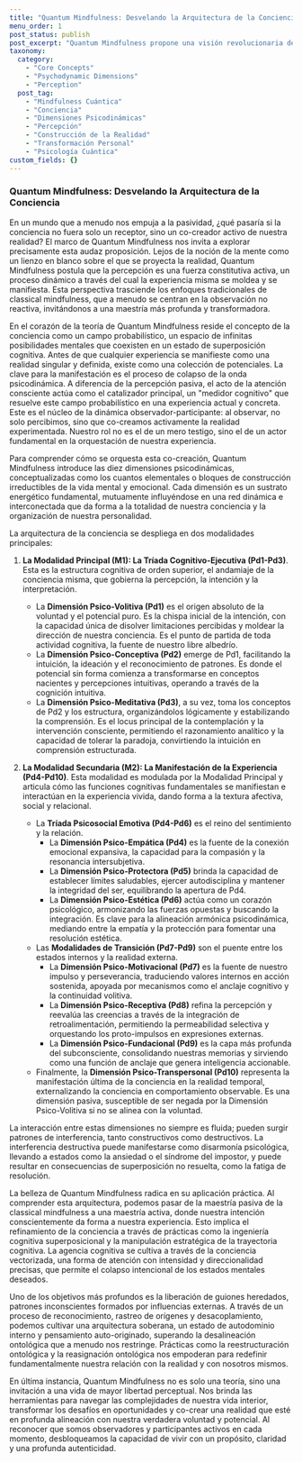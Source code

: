 ```yaml
---
title: "Quantum Mindfulness: Desvelando la Arquitectura de la Conciencia"
menu_order: 1
post_status: publish
post_excerpt: "Quantum Mindfulness propone una visión revolucionaria de la conciencia, entendiéndola no como un flujo pasivo, sino como un campo dinámico de posibilidades. A través de sus diez dimensiones psicodinámicas, esta disciplina nos enseña a navegar y co-crear nuestra realidad experimentada. Al comprender su arquitectura, podemos influir activamente en nuestros estados mentales y transformar nuestra percepción del mundo."
taxonomy:
  category:
    - "Core Concepts"
    - "Psychodynamic Dimensions"
    - "Perception"
  post_tag:
    - "Mindfulness Cuántica"
    - "Conciencia"
    - "Dimensiones Psicodinámicas"
    - "Percepción"
    - "Construcción de la Realidad"
    - "Transformación Personal"
    - "Psicología Cuántica"
custom_fields: {}
---
```


### Quantum Mindfulness: Desvelando la Arquitectura de la Conciencia

En un mundo que a menudo nos empuja a la pasividad, ¿qué pasaría si la conciencia no fuera solo un receptor, sino un co-creador activo de nuestra realidad? El marco de Quantum Mindfulness nos invita a explorar precisamente esta audaz proposición. Lejos de la noción de la mente como un lienzo en blanco sobre el que se proyecta la realidad, Quantum Mindfulness postula que la percepción es una fuerza constitutiva activa, un proceso dinámico a través del cual la experiencia misma se moldea y se manifiesta. Esta perspectiva trasciende los enfoques tradicionales de classical mindfulness, que a menudo se centran en la observación no reactiva, invitándonos a una maestría más profunda y transformadora.

En el corazón de la teoría de Quantum Mindfulness reside el concepto de la conciencia como un campo probabilístico, un espacio de infinitas posibilidades mentales que coexisten en un estado de superposición cognitiva. Antes de que cualquier experiencia se manifieste como una realidad singular y definida, existe como una colección de potenciales. La clave para la manifestación es el proceso de colapso de la onda psicodinámica. A diferencia de la percepción pasiva, el acto de la atención consciente actúa como el catalizador principal, un "medidor cognitivo" que resuelve este campo probabilístico en una experiencia actual y concreta. Este es el núcleo de la dinámica observador-participante: al observar, no solo percibimos, sino que co-creamos activamente la realidad experimentada. Nuestro rol no es el de un mero testigo, sino el de un actor fundamental en la orquestación de nuestra experiencia.

Para comprender cómo se orquesta esta co-creación, Quantum Mindfulness introduce las diez dimensiones psicodinámicas, conceptualizadas como los cuantos elementales o bloques de construcción irreductibles de la vida mental y emocional. Cada dimensión es un sustrato energético fundamental, mutuamente influyéndose en una red dinámica e interconectada que da forma a la totalidad de nuestra conciencia y la organización de nuestra personalidad.

La arquitectura de la conciencia se despliega en dos modalidades principales:

1.  **La Modalidad Principal (M1): La Tríada Cognitivo-Ejecutiva (Pd1-Pd3)**. Esta es la estructura cognitiva de orden superior, el andamiaje de la conciencia misma, que gobierna la percepción, la intención y la interpretación.
    *   La **Dimensión Psico-Volitiva (Pd1)** es el origen absoluto de la voluntad y el potencial puro. Es la chispa inicial de la intención, con la capacidad única de disolver limitaciones percibidas y moldear la dirección de nuestra conciencia. Es el punto de partida de toda actividad cognitiva, la fuente de nuestro libre albedrío.
    *   La **Dimensión Psico-Conceptiva (Pd2)** emerge de Pd1, facilitando la intuición, la ideación y el reconocimiento de patrones. Es donde el potencial sin forma comienza a transformarse en conceptos nacientes y percepciones intuitivas, operando a través de la cognición intuitiva.
    *   La **Dimensión Psico-Meditativa (Pd3)**, a su vez, toma los conceptos de Pd2 y los estructura, organizándolos lógicamente y estabilizando la comprensión. Es el locus principal de la contemplación y la intervención consciente, permitiendo el razonamiento analítico y la capacidad de tolerar la paradoja, convirtiendo la intuición en comprensión estructurada.

2.  **La Modalidad Secundaria (M2): La Manifestación de la Experiencia (Pd4-Pd10)**. Esta modalidad es modulada por la Modalidad Principal y articula cómo las funciones cognitivas fundamentales se manifiestan e interactúan en la experiencia vivida, dando forma a la textura afectiva, social y relacional.
    *   La **Tríada Psicosocial Emotiva (Pd4-Pd6)** es el reino del sentimiento y la relación.
        *   La **Dimensión Psico-Empática (Pd4)** es la fuente de la conexión emocional expansiva, la capacidad para la compasión y la resonancia intersubjetiva.
        *   La **Dimensión Psico-Protectora (Pd5)** brinda la capacidad de establecer límites saludables, ejercer autodisciplina y mantener la integridad del ser, equilibrando la apertura de Pd4.
        *   La **Dimensión Psico-Estética (Pd6)** actúa como un corazón psicológico, armonizando las fuerzas opuestas y buscando la integración. Es clave para la alineación armónica psicodinámica, mediando entre la empatía y la protección para fomentar una resolución estética.
    *   Las **Modalidades de Transición (Pd7-Pd9)** son el puente entre los estados internos y la realidad externa.
        *   La **Dimensión Psico-Motivacional (Pd7)** es la fuente de nuestro impulso y perseverancia, traduciendo valores internos en acción sostenida, apoyada por mecanismos como el anclaje cognitivo y la continuidad volitiva.
        *   La **Dimensión Psico-Receptiva (Pd8)** refina la percepción y reevalúa las creencias a través de la integración de retroalimentación, permitiendo la permeabilidad selectiva y orquestando los proto-impulsos en expresiones externas.
        *   La **Dimensión Psico-Fundacional (Pd9)** es la capa más profunda del subconsciente, consolidando nuestras memorias y sirviendo como una función de anclaje que genera inteligencia accionable.
    *   Finalmente, la **Dimensión Psico-Transpersonal (Pd10)** representa la manifestación última de la conciencia en la realidad temporal, externalizando la conciencia en comportamiento observable. Es una dimensión pasiva, susceptible de ser negada por la Dimensión Psico-Volitiva si no se alinea con la voluntad.

La interacción entre estas dimensiones no siempre es fluida; pueden surgir patrones de interferencia, tanto constructivos como destructivos. La interferencia destructiva puede manifestarse como disarmonía psicológica, llevando a estados como la ansiedad o el síndrome del impostor, y puede resultar en consecuencias de superposición no resuelta, como la fatiga de resolución.

La belleza de Quantum Mindfulness radica en su aplicación práctica. Al comprender esta arquitectura, podemos pasar de la maestría pasiva de la classical mindfulness a una maestría activa, donde nuestra intención conscientemente da forma a nuestra experiencia. Esto implica el refinamiento de la conciencia a través de prácticas como la ingeniería cognitiva superposicional y la manipulación estratégica de la trayectoria cognitiva. La agencia cognitiva se cultiva a través de la conciencia vectorizada, una forma de atención con intensidad y direccionalidad precisas, que permite el colapso intencional de los estados mentales deseados.

Uno de los objetivos más profundos es la liberación de guiones heredados, patrones inconscientes formados por influencias externas. A través de un proceso de reconocimiento, rastreo de orígenes y desacoplamiento, podemos cultivar una arquitectura soberana, un estado de autodominio interno y pensamiento auto-originado, superando la desalineación ontológica que a menudo nos restringe. Prácticas como la reestructuración ontológica y la reasignación ontológica nos empoderan para redefinir fundamentalmente nuestra relación con la realidad y con nosotros mismos.

En última instancia, Quantum Mindfulness no es solo una teoría, sino una invitación a una vida de mayor libertad perceptual. Nos brinda las herramientas para navegar las complejidades de nuestra vida interior, transformar los desafíos en oportunidades y co-crear una realidad que esté en profunda alineación con nuestra verdadera voluntad y potencial. Al reconocer que somos observadores y participantes activos en cada momento, desbloqueamos la capacidad de vivir con un propósito, claridad y una profunda autenticidad.